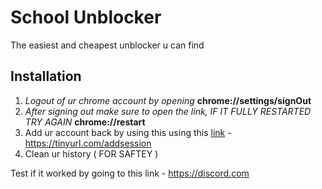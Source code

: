 # School Unblocker
The easiest and cheapest unblocker u can find
## Installation


1. *Logout of ur chrome account by opening* **chrome://settings/signOut**
2. *After signing out make sure to open the link, IF IT FULLY RESTARTED TRY AGAIN* **chrome://restart**
3. Add ur account back by using this using this [link](https://tinyurl.com/addsession) - https://tinyurl.com/addsession
4. Clean ur history ( FOR SAFTEY )

Test if it worked by going to this link - https://discord.com

